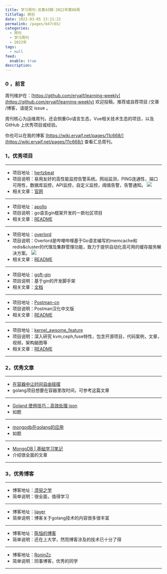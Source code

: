 ```yaml
---
title: 学习周刊-总第43期-2022年第08周
titleTag: 原创
date: 2022-03-05 13:21:22
permalink: /pages/b47c65/
categories:
  - 周刊
  - 学习周刊
  - 2022年
tags:
  - null
feed:
  enable: true
description:
---
```


### 0 ，前言

周刊维护在：[https://github.com/eryajf/learning-weekly](https://github.com/eryajf/learning-weekly)  欢迎投稿，推荐或自荐项目 /文章 /博客，请提交 issue 。

周刊核心为运维周刊，还会侧重Go语言生态，Vue相关技术生态的项目，以及 GitHub 上优秀项目或经验。

你也可以在我的博客 [https://wiki.eryajf.net/pages/11c668/](https://wiki.eryajf.net/pages/11c668/) 查看汇总周刊。

### 1，优秀项目

---
- 项目地址：[hertzbeat](https://github.com/dromara/hertzbeat)
- 项目说明：易用友好的高性能监控告警系统。网站监测，PING连通性，端口可用性，数据库监控，API监控，自定义监控，阈值告警，告警通知。
	![](http://t.eryajf.net/imgs/2022/02/802eccbe92779a77.png)
- 相关文章：[官网](https://hertzbeat.com/)
---
- 项目地址：[apollo](https://github.com/chalvern/apollo)
- 项目说明：go语言gin框架开发的一款社区项目
- 相关文章：[README](https://github.com/chalvern/apollo#readme)
---
- 项目地址：[overlord](https://github.com/bilibili/overlord)
- 项目说明：Overlord是哔哩哔哩基于Go语言编写的memcache和redis&cluster的代理及集群管理功能，致力于提供自动化高可用的缓存服务解决方案。
	![](http://t.eryajf.net/imgs/2022/02/03acadbb0d75437f.gif)
- 相关文章：[README](https://github.com/bilibili/overlord/blob/master/doc/wiki-cn/SUMMARY.md)
---
- 项目地址：[goft-gin](https://github.com/shenyisyn/goft-gin)
- 项目说明：基于gin的开发脚手架
- 相关文章：[文档](https://www.yuque.com/jtthink/xrb1ph)
---
- 项目地址：[Postman-cn](https://github.com/hlmd/Postman-cn)
- 项目说明：Postman汉化中文版
- 相关文章：[README](https://github.com/hlmd/Postman-cn#readme)
---
- 项目地址：[kernel_awsome_feature](https://github.com/0voice/kernel_awsome_feature)
- 项目说明：深入研究 kvm,ceph,fuse特性，包含开源项目，代码案例，文章，视频，架构脑图等
- 相关文章：[README](https://github.com/0voice/kernel_awsome_feature#readme)
---

### 2，优秀文章

---
- [在容器中让时间自由摇摆](https://int64.me/2020/%E5%9C%A8%E5%AE%B9%E5%99%A8%E4%B8%AD%E8%AE%A9%E6%97%B6%E9%97%B4%E8%87%AA%E7%94%B1%E6%91%87%E6%91%86.html)
- golang项目想要在容器里改时间，可参考这篇文章
---
- [Goland 使用技巧：高效处理 json](https://mp.weixin.qq.com/s/Nl1DtMMjmkr_NSzNetvecA)
- 如题
---
- [mongodb在golang的应用](https://github.com/leonguo/go/blob/master/db/mongodb/mongo.md)
- 如题
---
- [MongoDB | 基础学习笔记](https://ijayer.github.io/post/tech/db/mongodb/20170612-basic-note/)
- 介绍很全面的文章
---


### 3，优秀博客

---
- 博客地址：[须臾之学](https://blog.xizhibei.me/)
- 简单说明：很全面，值得学习
---
- 博客地址：[ijayer](https://ijayer.github.io/)
- 简单说明：博客关于golang技术的内容很多很丰富
---
- 博客地址：[陈恒的博客](https://www.chendan116.com/)
- 简单说明：还在上大学，然而博客涉及的技术已十分了得
---
- 博客地址：[RoninZc](https://www.ronin-zc.com/)
- 简单说明：同事博客，优秀的同学
---